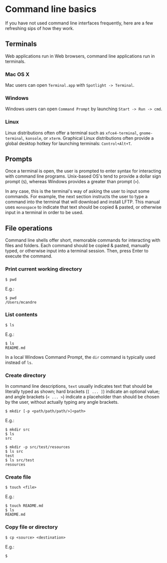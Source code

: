 # Command line basics

If you have not used command line interfaces frequently, here are a few refreshing sips of how they work.

## Terminals

Web applications run in Web browsers, command line applications run in terminals.

### Mac OS X

Mac users can open `Terminal.app` with `Spotlight -> Terminal`.

### Windows

Windows users can open `Command Prompt` by launching `Start -> Run -> cmd`.

### Linux

Linux distributions often offer a terminal such as `xfce4-terminal`, `gnome-terminal`, `konsole`, or `xterm`. Graphical Linux distributions often provide a global desktop hotkey for launching terminals: `Control+Alt+T`.

## Prompts

Once a terminal is open, the user is prompted to enter syntax for interacting with command line programs. Unix-based OS's tend to provide a dollar sign prompt (`$`), whereas Windows provides a greater than prompt (`>`).

In any case, this is the terminal's way of asking the user to input some commands. For example, the next section instructs the user to type a command into the terminal that will download and install LFTP. This manual uses `monospace` to indicate that text should be copied & pasted, or otherwise input in a terminal in order to be used.

## File operations

Command line shells offer short, memorable commands for interacting with files and folders. Each command should be copied & pasted, manually typed, or otherwise input into a terminal session. Then, press Enter to execute the command.

### Print current working directory

```
$ pwd
```

E.g.:

```
$ pwd
/Users/mcandre
```

### List contents

```
$ ls
```

E.g.:

```
$ ls
README.md
```

In a local Windows Command Prompt, the `dir` command is typically used instead of `ls`.

### Create directory

In command line descriptions, `text` usually indicates text that should be literally typed as shown; hard brackets (`[ ... ]`) indicate an optional value; and angle brackets (`< ... >`) indicate a placeholder than should be chosen by the user, without actually typing any angle brackets.

```
$ mkdir [-p <path/path/path/>]<path>
```

E.g.:

```
$ mkdir src
$ ls
src

$ mkdir -p src/test/resources
$ ls src
test
$ ls src/test
resources
```

### Create file

```
$ touch <file>
```

E.g.:

```
$ touch README.md
$ ls
README.md
```

### Copy file or directory

```
$ cp <source> <destination>
```

E.g.:

```
$ 
```